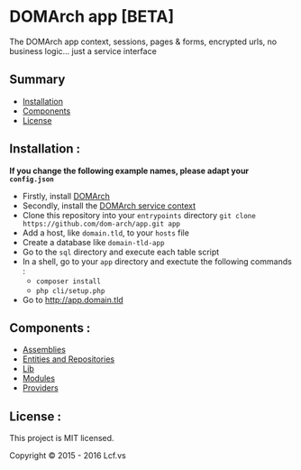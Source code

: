 # <a name="title">DOMArch app [BETA]</a>

The DOMArch app context, sessions, pages & forms, encrypted urls, no business logic... just a service interface

## <a name="summary">Summary</a>
* [Installation](#installation)
* [Components](#components)
* [License](#license)

## <a name="installation">Installation :</a>

<strong>If you change the following example names, please adapt your `config.json`</strong>

* Firstly, install [DOMArch](https://github.com/dom-arch/dom-arch)
* Secondly, install the [DOMArch service context](https://github.com/dom-arch/service)
* Clone this repository into your `entrypoints` directory
   `git clone https://github.com/dom-arch/app.git app`
* Add a host, like `domain.tld`, to your `hosts` file
* Create a database like `domain-tld-app`
* Go to the `sql` directory and execute each table script
* In a shell, go to your `app` directory and exectute the following commands :
  * `composer install`
  * `php cli/setup.php`
* Go to http://app.domain.tld

## <a name="components">Components :</a>

* [Assemblies](./doc/assemblies.md)
* [Entities and Repositories](./doc/entities-and-repositories.md)
* [Lib](./doc/lib.md)
* [Modules](./doc/modules.md)
* [Providers](./doc/providers.md)

## <a name="license">License :</a>
This project is MIT licensed.

Copyright © 2015 - 2016 Lcf.vs